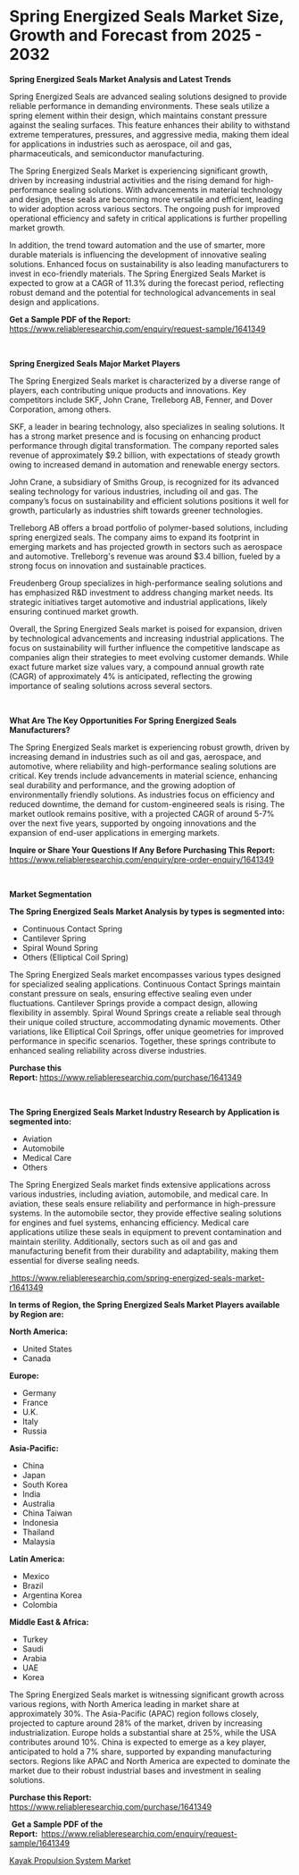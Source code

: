 <p><h1>Spring Energized Seals Market Size, Growth and Forecast from 2025 - 2032</h1></p><p><strong>Spring Energized Seals Market Analysis and Latest Trends</strong></p>
<p><p>Spring Energized Seals are advanced sealing solutions designed to provide reliable performance in demanding environments. These seals utilize a spring element within their design, which maintains constant pressure against the sealing surfaces. This feature enhances their ability to withstand extreme temperatures, pressures, and aggressive media, making them ideal for applications in industries such as aerospace, oil and gas, pharmaceuticals, and semiconductor manufacturing.</p><p>The Spring Energized Seals Market is experiencing significant growth, driven by increasing industrial activities and the rising demand for high-performance sealing solutions. With advancements in material technology and design, these seals are becoming more versatile and efficient, leading to wider adoption across various sectors. The ongoing push for improved operational efficiency and safety in critical applications is further propelling market growth.</p><p>In addition, the trend toward automation and the use of smarter, more durable materials is influencing the development of innovative sealing solutions. Enhanced focus on sustainability is also leading manufacturers to invest in eco-friendly materials. The Spring Energized Seals Market is expected to grow at a CAGR of 11.3% during the forecast period, reflecting robust demand and the potential for technological advancements in seal design and applications.</p></p>
<p><strong>Get a Sample PDF of the Report:&nbsp;</strong> <a href="https://www.reliableresearchiq.com/enquiry/request-sample/1641349?utm_campaign=2515&utm_medium=2&utm_source=Github&utm_content=ia&utm_term=22022025&utm_id=spring-energized-seals">https://www.reliableresearchiq.com/enquiry/request-sample/1641349</a></p>
<p>&nbsp;</p>
<p><strong>Spring Energized Seals Major Market Players</strong></p>
<p><p>The Spring Energized Seals market is characterized by a diverse range of players, each contributing unique products and innovations. Key competitors include SKF, John Crane, Trelleborg AB, Fenner, and Dover Corporation, among others. </p><p>SKF, a leader in bearing technology, also specializes in sealing solutions. It has a strong market presence and is focusing on enhancing product performance through digital transformation. The company reported sales revenue of approximately $9.2 billion, with expectations of steady growth owing to increased demand in automation and renewable energy sectors.</p><p>John Crane, a subsidiary of Smiths Group, is recognized for its advanced sealing technology for various industries, including oil and gas. The company’s focus on sustainability and efficient solutions positions it well for growth, particularly as industries shift towards greener technologies.</p><p>Trelleborg AB offers a broad portfolio of polymer-based solutions, including spring energized seals. The company aims to expand its footprint in emerging markets and has projected growth in sectors such as aerospace and automotive. Trelleborg's revenue was around $3.4 billion, fueled by a strong focus on innovation and sustainable practices.</p><p>Freudenberg Group specializes in high-performance sealing solutions and has emphasized R&D investment to address changing market needs. Its strategic initiatives target automotive and industrial applications, likely ensuring continued market growth.</p><p>Overall, the Spring Energized Seals market is poised for expansion, driven by technological advancements and increasing industrial applications. The focus on sustainability will further influence the competitive landscape as companies align their strategies to meet evolving customer demands. While exact future market size values vary, a compound annual growth rate (CAGR) of approximately 4% is anticipated, reflecting the growing importance of sealing solutions across several sectors.</p></p>
<p>&nbsp;</p>
<p><strong>What Are The Key Opportunities For Spring Energized Seals Manufacturers?</strong></p>
<p><p>The Spring Energized Seals market is experiencing robust growth, driven by increasing demand in industries such as oil and gas, aerospace, and automotive, where reliability and high-performance sealing solutions are critical. Key trends include advancements in material science, enhancing seal durability and performance, and the growing adoption of environmentally friendly solutions. As industries focus on efficiency and reduced downtime, the demand for custom-engineered seals is rising. The market outlook remains positive, with a projected CAGR of around 5-7% over the next five years, supported by ongoing innovations and the expansion of end-user applications in emerging markets.</p></p>
<p><strong>Inquire or Share Your Questions If Any Before Purchasing This Report:</strong> <a href="https://www.reliableresearchiq.com/enquiry/pre-order-enquiry/1641349?utm_campaign=2515&utm_medium=2&utm_source=Github&utm_content=ia&utm_term=22022025&utm_id=spring-energized-seals">https://www.reliableresearchiq.com/enquiry/pre-order-enquiry/1641349</a></p>
<p>&nbsp;</p>
<p><strong>Market Segmentation</strong></p>
<p><strong>The Spring Energized Seals Market Analysis by types is segmented into:</strong></p>
<p><ul><li>Continuous Contact Spring</li><li>Cantilever Spring</li><li>Spiral Wound Spring</li><li>Others (Elliptical Coil Spring)</li></ul></p>
<p><p>The Spring Energized Seals market encompasses various types designed for specialized sealing applications. Continuous Contact Springs maintain constant pressure on seals, ensuring effective sealing even under fluctuations. Cantilever Springs provide a compact design, allowing flexibility in assembly. Spiral Wound Springs create a reliable seal through their unique coiled structure, accommodating dynamic movements. Other variations, like Elliptical Coil Springs, offer unique geometries for improved performance in specific scenarios. Together, these springs contribute to enhanced sealing reliability across diverse industries.</p></p>
<p><strong>Purchase this Report:&nbsp;</strong><a href="https://www.reliableresearchiq.com/purchase/1641349?utm_campaign=2515&utm_medium=2&utm_source=Github&utm_content=ia&utm_term=22022025&utm_id=spring-energized-seals">https://www.reliableresearchiq.com/purchase/1641349</a></p>
<p>&nbsp;</p>
<p><strong>The Spring Energized Seals Market Industry Research by Application is segmented into:</strong></p>
<p><ul><li>Aviation</li><li>Automobile</li><li>Medical Care</li><li>Others</li></ul></p>
<p><p>The Spring Energized Seals market finds extensive applications across various industries, including aviation, automobile, and medical care. In aviation, these seals ensure reliability and performance in high-pressure systems. In the automobile sector, they provide effective sealing solutions for engines and fuel systems, enhancing efficiency. Medical care applications utilize these seals in equipment to prevent contamination and maintain sterility. Additionally, sectors such as oil and gas and manufacturing benefit from their durability and adaptability, making them essential for diverse sealing needs.</p></p>
<p><a href="https://www.reliableresearchiq.com/spring-energized-seals-market-r1641349?utm_campaign=2515&utm_medium=2&utm_source=Github&utm_content=ia&utm_term=22022025&utm_id=spring-energized-seals">&nbsp;https://www.reliableresearchiq.com/spring-energized-seals-market-r1641349</a></p>
<p><strong>In terms of Region, the Spring Energized Seals Market Players available by Region are:</strong></p>
<p>
    <p> <strong> North America: </strong>
        <ul>
            <li>United States</li>
            <li>Canada</li>
        </ul>
        </p> 
    <p> <strong> Europe: </strong>
        <ul>
            <li>Germany</li>
            <li>France</li>
            <li>U.K.</li>
            <li>Italy</li>
            <li>Russia</li>
        </ul>
        </p> 
    <p> <strong> Asia-Pacific: </strong>
        <ul>
            <li>China</li>
            <li>Japan</li>
            <li>South Korea</li>
            <li>India</li>
            <li>Australia</li>
            <li>China Taiwan</li>
            <li>Indonesia</li>
            <li>Thailand</li>
            <li>Malaysia</li>
        </ul>
        </p> 
    <p> <strong> Latin America: </strong>
        <ul>
            <li>Mexico</li>
            <li>Brazil</li>
            <li>Argentina Korea</li>
            <li>Colombia</li>
        </ul>
        </p> 
    <p> <strong> Middle East & Africa: </strong>
        <ul>
            <li>Turkey</li>
            <li>Saudi</li>
            <li>Arabia</li>
            <li>UAE</li>
            <li>Korea</li>
        </ul>
    </p>
    </p>
<p><p>The Spring Energized Seals market is witnessing significant growth across various regions, with North America leading in market share at approximately 30%. The Asia-Pacific (APAC) region follows closely, projected to capture around 28% of the market, driven by increasing industrialization. Europe holds a substantial share at 25%, while the USA contributes around 10%. China is expected to emerge as a key player, anticipated to hold a 7% share, supported by expanding manufacturing sectors. Regions like APAC and North America are expected to dominate the market due to their robust industrial bases and investment in sealing solutions.</p></p>
<p><strong>Purchase this Report: </strong><a href="https://www.reliableresearchiq.com/purchase/1641349?utm_campaign=2515&utm_medium=2&utm_source=Github&utm_content=ia&utm_term=22022025&utm_id=spring-energized-seals">https://www.reliableresearchiq.com/purchase/1641349</a></p>
<p>&nbsp;<strong>Get a Sample PDF of the Report:&nbsp;&nbsp;</strong><a href="https://www.reliableresearchiq.com/enquiry/request-sample/1641349?utm_campaign=2515&utm_medium=2&utm_source=Github&utm_content=ia&utm_term=22022025&utm_id=spring-energized-seals">https://www.reliableresearchiq.com/enquiry/request-sample/1641349</a></p>
<p><strong></strong></p>
<p><p><a href="https://github.com/waverlyam689/Market-Research-Report-List-1/blob/main/kayak-propulsion-system-market.md?utm_campaign=2515&utm_medium=2&utm_source=Github&utm_content=ia&utm_term=22022025&utm_id=spring-energized-seals">Kayak Propulsion System Market</a></p></p>